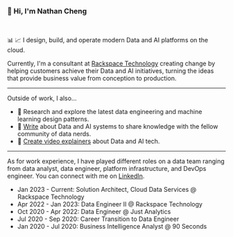 ### 👋 Hi, I'm Nathan Cheng
</br>

📊 📈 I design, build, and operate modern Data and AI platforms on the cloud. 

Currently, I'm a consultant at [Rackspace Technology](https://www.rackspace.com) creating change by helping customers achieve their Data and AI initiatives, turning the ideas that provide business value from conception to production.

---
Outside of work, I also... 
- 🔭 Research and explore the latest data engineering and machine learning design patterns.
- 📝 [Write](https://nathancheng-data.medium.com) about Data and AI systems to share knowledge with the fellow community of data nerds.
- 🎦 [Create video explainers](https://www.youtube.com/@nathancheng-data) about Data and AI tech.

___
As for work experience, I have played different roles on a data team ranging from data analyst, data engineer, platform infrastructure, and DevOps engineer. You can connect with me on [LinkedIn](https://www.linkedin.com/in/nathancheng-data).
- Jan 2023 - Current: Solution Architect, Cloud Data Services @ Rackspace Technology
- Apr 2022 - Jan 2023: Data Engineer II @ Rackspace Technology
- Oct 2020 - Apr 2022: Data Engineer @ Just Analytics
- Jul 2020 - Sep 2020: Career Transition to Data Engineer
- Jan 2020 - Jul 2020: Business Intelligence Analyst @ 90 Seconds
